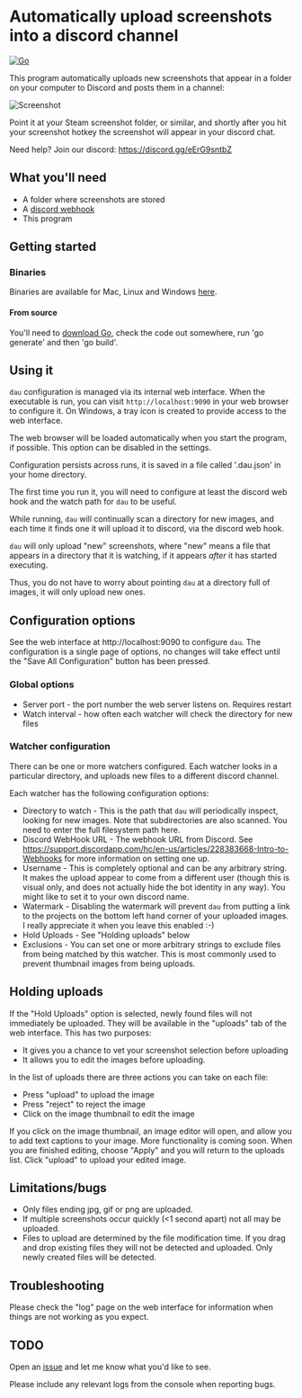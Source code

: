 # Automatically upload screenshots into a discord channel

[![Go](https://github.com/tardisx/discord-auto-upload/actions/workflows/go.yml/badge.svg)](https://github.com/tardisx/discord-auto-upload/actions/workflows/go.yml)

This program automatically uploads new screenshots that appear in a folder on your computer to Discord and posts them in a channel:

![Screenshot](http://i.imgur.com/QPS9V6f.jpg)

Point it at your Steam screenshot folder, or similar, and shortly after you hit your screenshot hotkey the screenshot will appear in your discord chat.

Need help? Join our discord: https://discord.gg/eErG9sntbZ

## What you'll need

* A folder where screenshots are stored
* A [discord webhook](https://support.discordapp.com/hc/en-us/articles/228383668-Intro-to-Webhooks)
* This program

## Getting started

### Binaries

Binaries are available for Mac, Linux and Windows [here](https://github.com/tardisx/discord-auto-upload/releases/latest).

#### From source

You'll need to [download Go](https://golang.org/dl/), check the code out somewhere, run 'go generate' and then 'go build'.

## Using it

`dau` configuration is managed via its internal web interface. When the executable is run, you can visit
`http://localhost:9090` in your web browser to configure it. On Windows, a tray icon is created to provide
access to the web interface.

The web browser will be loaded automatically when you start the program, if possible. This option can be
disabled in the settings.

Configuration persists across runs, it is saved in a file called '.dau.json' in your home directory.

The first time you run it, you will need to configure at least the discord web hook and the watch path for
`dau` to be useful.

While running, `dau` will continually scan a directory for new images, and each time it finds one it will upload it to discord, via the discord web hook.

`dau` will only upload "new" screenshots, where "new" means a file that appears in a directory that it is watching, if it appears *after* it has started executing.

Thus, you do not have to worry about pointing `dau` at a directory full of images, it will only upload new ones.

## Configuration options

See the web interface at http://localhost:9090 to configure `dau`. The configuration is a single page of options,
no changes will take effect until the "Save All Configuration" button has been pressed.

### Global options

* Server port - the port number the web server listens on. Requires restart
* Watch interval - how often each watcher will check the directory for new files

### Watcher configuration

There can be one or more watchers configured. Each watcher looks in a particular directory,
and uploads new files to a different discord channel.

Each watcher has the following configuration options:

* Directory to watch - This is the path that `dau` will periodically inspect, looking for new images.
Note that subdirectories are also scanned. You need to enter the full filesystem path here.
* Discord WebHook URL - The webhook URL from Discord. See https://support.discordapp.com/hc/en-us/articles/228383668-Intro-to-Webhooks for more information on setting one up.
* Username - This is completely optional and can be any arbitrary string. It makes the upload
appear to come from a different user (though this is visual only, and does not
actually hide the bot identity in any way). You might like to set it to your own
discord name.
* Watermark - Disabling the watermark will prevent `dau` from putting a link to the projects
on the bottom left hand corner of your uploaded images. I really appreciate it when you leave this enabled :-)
* Hold Uploads - See "Holding uploads" below
* Exclusions - You can set one or more arbitrary strings to exclude files from being matched by this watcher.
This is most commonly used to prevent thumbnail images from being uploads.

## Holding uploads

If the "Hold Uploads" option is selected, newly found files will not immediately be uploaded. They will be available
in the "uploads" tab of the web interface. This has two purposes:

* It gives you a chance to vet your screenshot selection before uploading
* It allows you to edit the images before uploading.

In the list of uploads there are three actions you can take on each file:

* Press "upload" to upload the image
* Press "reject" to reject the image
* Click on the image thumbnail to edit the image

If you click on the image thumbnail, an image editor will open, and allow you to add text captions to your image.
More functionality is coming soon. When you are finished editing, choose "Apply" and you will return to the uploads
list. Click "upload" to upload your edited image.

## Limitations/bugs

* Only files ending jpg, gif or png are uploaded.
* If multiple screenshots occur quickly (<1 second apart) not all may be uploaded.
* Files to upload are determined by the file modification time. If you drag and drop existing files they will
  not be detected and uploaded. Only newly created files will be detected.

## Troubleshooting

Please check the "log" page on the web interface for information when things are
not working as you expect.

## TODO

Open an [issue](https://github.com/tardisx/discord-auto-upload/issues/new) and let me know what you'd like to see.

Please include any relevant logs from the console when reporting bugs.
